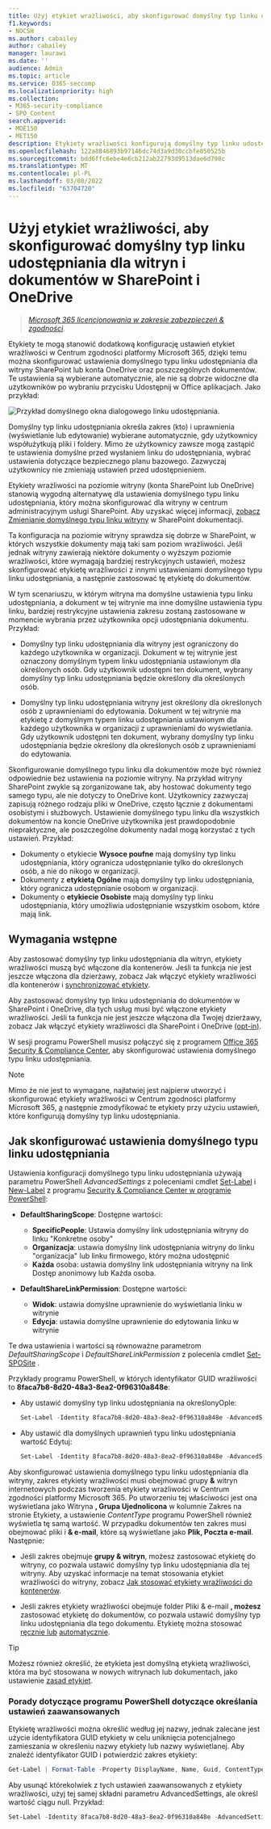 ```yaml
---
title: Użyj etykiet wrażliwości, aby skonfigurować domyślny typ linku udostępniania dla witryn i dokumentów w SharePoint i OneDrive
f1.keywords:
- NOCSH
ms.author: cabailey
author: cabailey
manager: laurawi
ms.date: ''
audience: Admin
ms.topic: article
ms.service: O365-seccomp
ms.localizationpriority: high
ms.collection:
- M365-security-compliance
- SPO_Content
search.appverid:
- MOE150
- MET150
description: Etykiety wrażliwości konfigurują domyślny typ linku udostępniania dla witryn i dokumentów w SharePoint i OneDrive.
ms.openlocfilehash: 122a8846893b97146dc74d3a9d30ccbfe050525b
ms.sourcegitcommit: bdd6ffc6ebe4e6cb212ab22793d9513dae6d798c
ms.translationtype: MT
ms.contentlocale: pl-PL
ms.lasthandoff: 03/08/2022
ms.locfileid: "63704720"
---
```

# <a name="use-sensitivity-labels-to-configure-the-default-sharing-link-type-for-sites-and-documents-in-sharepoint-and-onedrive"></a>Użyj etykiet wrażliwości, aby skonfigurować domyślny typ linku udostępniania dla witryn i dokumentów w SharePoint i OneDrive

>*[Microsoft 365 licencjonowania w zakresie zabezpieczeń & zgodności](/office365/servicedescriptions/microsoft-365-service-descriptions/microsoft-365-tenantlevel-services-licensing-guidance/microsoft-365-security-compliance-licensing-guidance).*

Etykiety te mogą stanowić dodatkową konfigurację ustawień etykiet wrażliwości w Centrum zgodności platformy Microsoft 365, dzięki [](sensitivity-labels.md)temu można skonfigurować ustawienia domyślnego typu linku udostępniania dla witryny SharePoint lub konta OneDrive oraz poszczególnych dokumentów. Te ustawienia są wybierane automatycznie, ale nie są dobrze widoczne dla użytkowników po wybraniu  przycisku Udostępnij w Office aplikacjach. Jako przykład:

![Przykład domyślnego okna dialogowego linku udostępniania.](../media/default-sharing-link-example.png)

Domyślny typ linku udostępniania określa zakres (kto) i uprawnienia (wyświetlanie lub edytowanie) wybierane automatycznie, gdy użytkownicy współużytkują pliki i foldery. Mimo że użytkownicy zawsze mogą zastąpić te ustawienia domyślne przed wysłaniem linku do udostępniania, wybrać ustawienia dotyczące bezpiecznego planu bazowego. Zazwyczaj użytkownicy nie zmieniają ustawień przed udostępnieniem.

Etykiety wrażliwości na poziomie witryny (konta SharePoint lub OneDrive) stanowią wygodną alternatywę dla ustawienia domyślnego typu linku udostępniania, który można skonfigurować dla witryny w centrum administracyjnym usługi SharePoint. Aby uzyskać więcej informacji, [zobacz Zmienianie domyślnego typu linku witryny](/sharepoint/change-default-sharing-link) w SharePoint dokumentacji.

Ta konfiguracja na poziomie witryny sprawdza się dobrze w SharePoint, w których wszystkie dokumenty mają taki sam poziom wrażliwości. Jeśli jednak witryny zawierają niektóre dokumenty o wyższym poziomie wrażliwości, które wymagają bardziej restrykcyjnych ustawień, możesz skonfigurować etykietę wrażliwości z innymi ustawieniami domyślnego typu linku udostępniania, a następnie zastosować tę etykietę do dokumentów.

W tym scenariuszu, w którym witryna ma domyślne ustawienia typu linku udostępniania, a dokument w tej witrynie ma inne domyślne ustawienia typu linku, bardziej restrykcyjne ustawienia zakresu zostaną zastosowane w momencie wybrania przez użytkownika opcji udostępniania dokumentu. Przykład:

- Domyślny typ linku udostępniania dla witryny jest ograniczony do każdego użytkownika w organizacji. Dokument w tej witrynie jest oznaczony domyślnym typem linku udostępniania ustawionym dla określonych osób. Gdy użytkownik udostępni ten dokument, wybrany domyślny typ linku udostępniania będzie określony dla określonych osób.

- Domyślny typ linku udostępniania witryny jest określony dla określonych osób z uprawnieniami do edytowania. Dokument w tej witrynie ma etykietę z domyślnym typem linku udostępniania ustawionym dla każdego użytkownika w organizacji z uprawnieniami do wyświetlania. Gdy użytkownik udostępni ten dokument, wybrany domyślny typ linku udostępniania będzie określony dla określonych osób z uprawnieniami do edytowania.

Skonfigurowanie domyślnego typu linku dla dokumentów może być również odpowiednie bez ustawienia na poziomie witryny. Na przykład witryny SharePoint zwykle są zorganizowane tak, aby hostować dokumenty tego samego typu, ale nie dotyczy to OneDrive kont. Użytkownicy zazwyczaj zapisują różnego rodzaju pliki w OneDrive, często łącznie z dokumentami osobistymi i służbowych. Ustawienie domyślnego typu linku dla wszystkich dokumentów na koncie OneDrive użytkownika jest prawdopodobnie niepraktyczne, ale poszczególne dokumenty nadal mogą korzystać z tych ustawień. Przykład:

- Dokumenty o etykiecie **Wysoce poufne** mają domyślny typ linku udostępniania, który ogranicza udostępnianie tylko do określonych osób, a nie do nikogo w organizacji.
- Dokumenty z **etykietą Ogólne** mają domyślny typ linku udostępniania, który ogranicza udostępnianie osobom w organizacji.
- Dokumenty o **etykiecie Osobiste** mają domyślny typ linku udostępniania, który umożliwia udostępnianie wszystkim osobom, które mają link.

## <a name="prerequisites"></a>Wymagania wstępne

Aby zastosować domyślny typ linku udostępniania dla witryn, etykiety wrażliwości muszą być włączone dla kontenerów. Jeśli ta funkcja nie jest jeszcze włączona dla dzierżawy, zobacz Jak włączyć etykiety wrażliwości dla kontenerów i [synchronizować etykiety](sensitivity-labels-teams-groups-sites.md#how-to-enable-sensitivity-labels-for-containers-and-synchronize-labels).

Aby zastosować domyślny typ linku udostępniania do dokumentów w SharePoint i OneDrive, dla tych usług musi być włączone etykiety wrażliwości. Jeśli ta funkcja nie jest jeszcze włączona dla Twojej dzierżawy, zobacz Jak włączyć etykiety wrażliwości dla SharePoint i OneDrive [(opt-in)](sensitivity-labels-sharepoint-onedrive-files.md#how-to-enable-sensitivity-labels-for-sharepoint-and-onedrive-opt-in).

W sesji programu PowerShell musisz połączyć się z programem [Office 365 Security & Compliance Center,](/powershell/exchange/office-365-scc/connect-to-scc-powershell/connect-to-scc-powershell) aby skonfigurować ustawienia domyślnego typu linku udostępniania.

> [!NOTE]
> Mimo że nie jest to wymagane, najłatwiej jest najpierw utworzyć i skonfigurować etykiety wrażliwości w Centrum zgodności platformy Microsoft 365, [a](create-sensitivity-labels.md) następnie zmodyfikować te etykiety przy użyciu ustawień, które konfigurują domyślny typ linku udostępniania.

## <a name="how-to-configure-settings-for-the-default-sharing-link-type"></a>Jak skonfigurować ustawienia domyślnego typu linku udostępniania

Ustawienia konfiguracji domyślnego typu linku udostępniania używają parametru PowerShell *AdvancedSettings* z poleceniami cmdlet [Set-Label](/powershell/module/exchange/set-label) i [New-Label](/powershell/module/exchange/new-labelpolicy) z programu [Security & Compliance Center w programie PowerShell](/powershell/exchange/scc-powershell):

- **DefaultSharingScope**: Dostępne wartości:
    - **SpecificPeople**: Ustawia domyślny link udostępniania witryny do linku "Konkretne osoby"
    - **Organizacja**: ustawia domyślny link udostępniania witryny do linku "organizacja" lub linku firmowego, który można udostępnić
    - **Każda** osoba: ustawia domyślny link udostępniania witryny na link Dostęp anonimowy lub Każda osoba.

- **DefaultShareLinkPermission**: Dostępne wartości:
    - **Widok**: ustawia domyślne uprawnienie do wyświetlania linku w witrynie
    - **Edycja**: ustawia domyślne uprawnienie do edytowania linku w witrynie

Te dwa ustawienia i wartości są równoważne parametrom *DefaultSharingScope* i *DefaultShareLinkPermission* z polecenia cmdlet [Set-SPOSite](/powershell/module/sharepoint-online/set-sposite) .

Przykłady programu PowerShell, w których identyfikator GUID wrażliwości to **8faca7b8-8d20-48a3-8ea2-0f96310a848e**:

- Aby ustawić domyślny typ linku udostępniania na określonyOple:
    
    ````powershell
    Set-Label -Identity 8faca7b8-8d20-48a3-8ea2-0f96310a848e -AdvancedSettings @{DefaultSharingScope="SpecificPeople"}
    ````

- Aby ustawić dla domyślnych uprawnień typu linku udostępniania wartość Edytuj:
    
    ````powershell
    Set-Label -Identity 8faca7b8-8d20-48a3-8ea2-0f96310a848e -AdvancedSettings @{DefaultShareLinkPermission="Edit"}
    ````

Aby skonfigurować ustawienia domyślnego typu linku udostępniania dla witryny, zakres etykiety [](sensitivity-labels.md#label-scopes) wrażliwości musi obejmować grupy **&** witryn internetowych podczas tworzenia etykiety wrażliwości w Centrum zgodności platformy Microsoft 365. Po utworzeniu tej właściwości jest ona wyświetlana jako Witryna **, Grupa Ujednolicona** w kolumnie Zakres  na stronie Etykiety, a ustawienie *ContentType* programu PowerShell również wyświetla tę samą wartość. W przypadku dokumentów ten zakres musi obejmować pliki i **& e-mail**, które są wyświetlane jako **Plik, Poczta e-mail**. Następnie:

- Jeśli zakres obejmuje **grupy & witryn**, możesz zastosować etykietę do witryny, co pozwala ustawić domyślny typ linku udostępniania dla tej witryny. Aby uzyskać informacje na temat stosowania etykiet wrażliwości do witryny, zobacz [Jak stosować etykiety wrażliwości do kontenerów](sensitivity-labels-teams-groups-sites.md#how-to-apply-sensitivity-labels-to-containers).

- Jeśli zakres etykiety wrażliwości obejmuje folder Pliki & e-mail **, możesz** zastosować etykietę do dokumentów, co pozwala ustawić domyślny typ linku udostępniania dla tego dokumentu. Etykietę można stosować [ręcznie lub](https://support.microsoft.com/office/apply-sensitivity-labels-to-your-files-and-email-in-office-2f96e7cd-d5a4-403b-8bd7-4cc636bae0f9) [automatycznie](apply-sensitivity-label-automatically.md).

> [!TIP]
> Możesz również określić, że etykieta jest domyślną etykietą wrażliwości, która ma być stosowana w nowych witrynach lub dokumentach, jako ustawienie [zasad etykiet](sensitivity-labels.md#what-label-policies-can-do).

### <a name="powershell-tips-for-specifying-the-advanced-settings"></a>Porady dotyczące programu PowerShell dotyczące określania ustawień zaawansowanych

Etykietę wrażliwości można określić według jej nazwy, jednak zalecane jest użycie identyfikatora GUID etykiety w celu uniknięcia potencjalnego zamieszania w określeniu nazwy etykiety lub nazwy wyświetlanej. Aby znaleźć identyfikator GUID i potwierdzić zakres etykiety:

````powershell
Get-Label | Format-Table -Property DisplayName, Name, Guid, ContentType
````

Aby usunąć którekolwiek z tych ustawień zaawansowanych z etykiety wrażliwości, użyj tej samej składni parametru AdvancedSettings, ale określ wartość ciągu null. Przykład:

````powershell
Set-Label -Identity 8faca7b8-8d20-48a3-8ea2-0f96310a848e -AdvancedSettings @{DefaultSharingScope=""}
````

